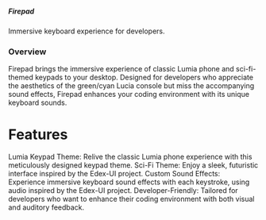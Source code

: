 <h5>Firepad</h5>
Immersive keyboard experience for developers.

<h3>Overview</h3>
Firepad brings the immersive experience of classic Lumia phone and sci-fi-themed keypads to your desktop. Designed for developers who appreciate the aesthetics of the green/cyan Lucia console but miss the accompanying sound effects, Firepad enhances your coding environment with its unique keyboard sounds.

<h1>Features</h1>
Lumia Keypad Theme: Relive the classic Lumia phone experience with this meticulously designed keypad theme.
Sci-Fi Theme: Enjoy a sleek, futuristic interface inspired by the Edex-UI project.
Custom Sound Effects: Experience immersive keyboard sound effects with each keystroke, using audio inspired by the Edex-UI project.
Developer-Friendly: Tailored for developers who want to enhance their coding environment with both visual and auditory feedback.

